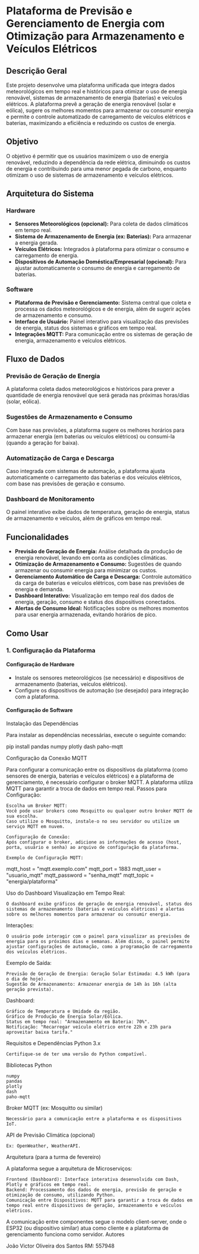 # Plataforma de Previsão e Gerenciamento de Energia com Otimização para Armazenamento e Veículos Elétricos

## Descrição Geral

Este projeto desenvolve uma plataforma unificada que integra dados meteorológicos em tempo real e históricos para otimizar o uso de energia renovável, sistemas de armazenamento de energia (baterias) e veículos elétricos. A plataforma prevê a geração de energia renovável (solar e eólica), sugere os melhores momentos para armazenar ou consumir energia e permite o controle automatizado de carregamento de veículos elétricos e baterias, maximizando a eficiência e reduzindo os custos de energia.

## Objetivo

O objetivo é permitir que os usuários maximizem o uso de energia renovável, reduzindo a dependência da rede elétrica, diminuindo os custos de energia e contribuindo para uma menor pegada de carbono, enquanto otimizam o uso de sistemas de armazenamento e veículos elétricos.

## Arquitetura do Sistema

### Hardware

- **Sensores Meteorológicos (opcional):** Para coleta de dados climáticos em tempo real.
- **Sistema de Armazenamento de Energia (ex: Baterias):** Para armazenar a energia gerada.
- **Veículos Elétricos:** Integrados à plataforma para otimizar o consumo e carregamento de energia.
- **Dispositivos de Automação Doméstica/Empresarial (opcional):** Para ajustar automaticamente o consumo de energia e carregamento de baterias.

### Software

- **Plataforma de Previsão e Gerenciamento:** Sistema central que coleta e processa os dados meteorológicos e de energia, além de sugerir ações de armazenamento e consumo.
- **Interface de Usuário:** Painel interativo para visualização das previsões de energia, status dos sistemas e gráficos em tempo real.
- **Integrações MQTT:** Para comunicação entre os sistemas de geração de energia, armazenamento e veículos elétricos.

## Fluxo de Dados

### Previsão de Geração de Energia

A plataforma coleta dados meteorológicos e históricos para prever a quantidade de energia renovável que será gerada nas próximas horas/dias (solar, eólica).

### Sugestões de Armazenamento e Consumo

Com base nas previsões, a plataforma sugere os melhores horários para armazenar energia (em baterias ou veículos elétricos) ou consumi-la (quando a geração for baixa).

### Automatização de Carga e Descarga

Caso integrada com sistemas de automação, a plataforma ajusta automaticamente o carregamento das baterias e dos veículos elétricos, com base nas previsões de geração e consumo.

### Dashboard de Monitoramento

O painel interativo exibe dados de temperatura, geração de energia, status de armazenamento e veículos, além de gráficos em tempo real.

## Funcionalidades

- **Previsão de Geração de Energia:** Análise detalhada da produção de energia renovável, levando em conta as condições climáticas.
- **Otimização de Armazenamento e Consumo:** Sugestões de quando armazenar ou consumir energia para minimizar os custos.
- **Gerenciamento Automático de Carga e Descarga:** Controle automático da carga de baterias e veículos elétricos, com base nas previsões de energia e demanda.
- **Dashboard Interativo:** Visualização em tempo real dos dados de energia, geração, consumo e status dos dispositivos conectados.
- **Alertas de Consumo Ideal:** Notificações sobre os melhores momentos para usar energia armazenada, evitando horários de pico.

## Como Usar

### 1. Configuração da Plataforma

#### Configuração de Hardware

- Instale os sensores meteorológicos (se necessário) e dispositivos de armazenamento (baterias, veículos elétricos).
- Configure os dispositivos de automação (se desejado) para integração com a plataforma.

#### Configuração de Software

Instalação das Dependências

Para instalar as dependências necessárias, execute o seguinte comando:

pip install pandas numpy plotly dash paho-mqtt

Configuração da Conexão MQTT

Para configurar a comunicação entre os dispositivos da plataforma (como sensores de energia, baterias e veículos elétricos) e a plataforma de gerenciamento, é necessário configurar o broker MQTT. A plataforma utiliza MQTT para garantir a troca de dados em tempo real.
Passos para Configuração:

    Escolha um Broker MQTT:
    Você pode usar brokers como Mosquitto ou qualquer outro broker MQTT de sua escolha.
    Caso utilize o Mosquitto, instale-o no seu servidor ou utilize um serviço MQTT em nuvem.

    Configuração de Conexão:
    Após configurar o broker, adicione as informações de acesso (host, porta, usuário e senha) ao arquivo de configuração da plataforma.

    Exemplo de Configuração MQTT:

mqtt_host = "mqtt.exemplo.com"
mqtt_port = 1883
mqtt_user = "usuario_mqtt"
mqtt_password = "senha_mqtt"
mqtt_topic = "energia/plataforma"

Uso do Dashboard
Visualização em Tempo Real:

    O dashboard exibe gráficos de geração de energia renovável, status dos sistemas de armazenamento (baterias e veículos elétricos) e alertas sobre os melhores momentos para armazenar ou consumir energia.

Interações:

    O usuário pode interagir com o painel para visualizar as previsões de energia para os próximos dias e semanas. Além disso, o painel permite ajustar configurações de automação, como a programação de carregamento dos veículos elétricos.

Exemplo de Saída:

    Previsão de Geração de Energia: Geração Solar Estimada: 4.5 kWh (para o dia de hoje).
    Sugestão de Armazenamento: Armazenar energia de 14h às 16h (alta geração prevista).

Dashboard:

    Gráfico de Temperatura e Umidade da região.
    Gráfico de Produção de Energia Solar/Eólica.
    Status em tempo real: "Armazenamento em Bateria: 70%".
    Notificação: "Recarregar veículo elétrico entre 22h e 23h para aproveitar baixa tarifa."

Requisitos e Dependências
Python 3.x

    Certifique-se de ter uma versão do Python compatível.

Bibliotecas Python

    numpy
    pandas
    plotly
    dash
    paho-mqtt

Broker MQTT (ex: Mosquitto ou similar)

    Necessário para a comunicação entre a plataforma e os dispositivos IoT.

API de Previsão Climática (opcional)

    Ex: OpenWeather, WeatherAPI.

Arquitetura (para a turma de fevereiro)

A plataforma segue a arquitetura de Microserviços:

    Frontend (Dashboard): Interface interativa desenvolvida com Dash, Plotly e gráficos em tempo real.
    Backend: Processamento dos dados de energia, previsão de geração e otimização de consumo, utilizando Python.
    Comunicação entre Dispositivos: MQTT para garantir a troca de dados em tempo real entre dispositivos de geração, armazenamento e veículos elétricos.

A comunicação entre componentes segue o modelo client-server, onde o ESP32 (ou dispositivo similar) atua como cliente e a plataforma de gerenciamento funciona como servidor.
Autores

João Victor Oliveira dos Santos RM: 557948
